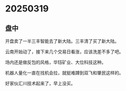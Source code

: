 # 20250319

## 盘中

开盘卖了一半三丰智能去了新大陆。三丰清了买了新大陆。

云南开始动了，接下来几个交易日看涨，应该洗差不多了吧。

场内还是做反包的风格，华钰矿业、大位科技这种。

机器人量化一直在找机会拉，就挺难蹲到双飞和肇民这样的。

好家伙汇川技术起来了，早上没买。
